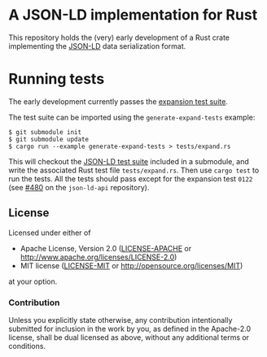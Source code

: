 # A JSON-LD implementation for Rust

This repository holds the (very) early development of a Rust crate implementing
the [JSON-LD](https://www.w3.org/TR/json-ld/) data serialization format.

# Running tests

The early development currently passes the
[expansion test suite](https://w3c.github.io/json-ld-api/tests/expand-manifest.html).

The test suite can be imported using the `generate-expand-tests` example:
```
$ git submodule init
$ git submodule update
$ cargo run --example generate-expand-tests > tests/expand.rs
```

This will checkout the [JSON-LD test suite](https://github.com/w3c/json-ld-api/) included in a submodule,
and write the associated Rust test file `tests/expand.rs`.
Then use `cargo test` to run the tests.
All the tests should pass except for the expansion test `0122` (see [#480](https://github.com/w3c/json-ld-api/issues/480#) on the `json-ld-api` repository).

## License

Licensed under either of

 * Apache License, Version 2.0 ([LICENSE-APACHE](LICENSE-APACHE) or http://www.apache.org/licenses/LICENSE-2.0)
 * MIT license ([LICENSE-MIT](LICENSE-MIT) or http://opensource.org/licenses/MIT)

at your option.

### Contribution

Unless you explicitly state otherwise, any contribution intentionally submitted
for inclusion in the work by you, as defined in the Apache-2.0 license, shall be dual licensed as above, without any
additional terms or conditions.

